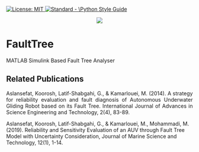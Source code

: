 <p align="left"> </p>

 <a href="https://opensource.org/licenses/MIT"><img src="https://img.shields.io/badge/License-MIT-yellow.svg" alt="License: MIT">
  <a href="https://standardjs.com"><img src="https://img.shields.io/badge/code_style-standard-brightgreen.svg" alt="Standard - \Python Style Guide"></a>

<p align="center">
 <img src="https://github.com/koo-ec/FaultTree/blob/master/screenshot.jpg"> </p>

# FaultTree
MATLAB Simulink Based Fault Tree Analyser

## Related Publications
<p align="justify">
Aslansefat, Koorosh, Latif-Shabgahi, G., & Kamarlouei, M. (2014). A strategy for reliability evaluation and fault diagnosis of Autonomous Underwater Gliding Robot based on its Fault Tree. International Journal of Advances in Science Engineering and Technology, 2(4), 83-89.

Aslansefat, Koorosh, Latif-Shabgahi, G., & Kamarlouei, M., Mohammadi, M. (2019). Reliability and Sensitivity Evaluation of an AUV through Fault Tree Model with Uncertainty Consideration, Journal of Marine Science and Technology, 12(1), 1-14. </p>
